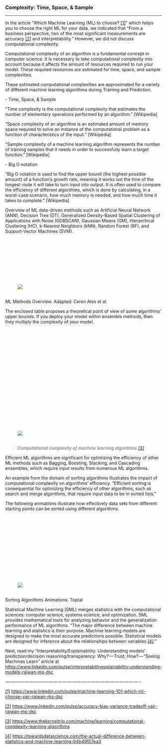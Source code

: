 <!DOCTYPE html>
<html lang="en">
 <head>
  <meta charset="UTF-8">
  <meta name="Generator" content="EditPlus®">
  <meta name="Author" content="">
  <meta name="Keywords" content="">
  <meta name="Description" content="">
  <!-- <title>Document</title> -->
 </head>
 <body>
  <section name="1d1b" class="section section--body section--first section--last">
  
  <div class="section-content"><div class="section-inner sectionLayout--insetColumn"><h3 name="0c73" class="graf graf--h3 graf--leading graf--title">Complexity: Time, Space, &amp;&nbsp;Sample</h3>
  <div class="section-divider"><hr class="section-divider"></div>
  <p name="02b4" class="graf graf--p graf-after--h3"></p>
  
  <p name="9340" class="graf graf--p graf-after--p">In the article “Which Machine Learning (ML) to choose? <a href="https://medium.com/r/?url=https%3A%2F%2Fwww.linkedin.com%2Fpulse%2Fmachine-learning-101-which-ml-choose-yair-rajwan-ms-dsc" data-href="https://medium.com/r/?url=https%3A%2F%2Fwww.linkedin.com%2Fpulse%2Fmachine-learning-101-which-ml-choose-yair-rajwan-ms-dsc" class="markup--anchor markup--p-anchor" data-tooltip="https://medium.com/r/?url=https%3A%2F%2Fwww.linkedin.com%2Fpulse%2Fmachine-learning-101-which-ml-choose-yair-rajwan-ms-dsc" data-tooltip-position="bottom" data-tooltip-type="link" target="_blank">[1]</a>” which helps you to choose the right ML for your data, we indicated that “From a business perspective, two of the most significant measurements are accuracy <a href="https://medium.com/r/?url=https%3A%2F%2Fwww.linkedin.com%2Fpulse%2Faccuracy-bias-variance-tradeoff-yair-rajwan-ms-dsc" data-href="https://medium.com/r/?url=https%3A%2F%2Fwww.linkedin.com%2Fpulse%2Faccuracy-bias-variance-tradeoff-yair-rajwan-ms-dsc" class="markup--anchor markup--p-anchor" data-tooltip="https://medium.com/r/?url=https%3A%2F%2Fwww.linkedin.com%2Fpulse%2Faccuracy-bias-variance-tradeoff-yair-rajwan-ms-dsc" data-tooltip-position="bottom" data-tooltip-type="link" target="_blank">[2]</a> and interpretability.” However, we did not discuss computational complexity.</p><p name="8864" class="graf graf--p graf-after--p">Computational complexity of an algorithm is a fundamental concept in computer science. It is necessary to take computational complexity into account because it affects the amount of resources required to run your model. These required resources are estimated for time, space, and sample complexities.</p><p name="cef4" class="graf graf--p graf-after--p">These estimated computational complexities are approximated for a variety of different machine learning algorithms during Training and Prediction.</p><p name="0f8a" class="graf graf--p graf-after--p">- Time, Space, &amp; Sample</p><p name="01e6" class="graf graf--p graf--startsWithDoubleQuote graf-after--p">“Time complexity is the computational complexity that estimates the number of elementary operations performed by an algorithm.” [Wikipedia]</p><p name="3548" class="graf graf--p graf--startsWithDoubleQuote graf-after--p">“Space complexity of an algorithm is an estimated amount of memory space required to solve an instance of the computational problem as a function of characteristics of the input.” [Wikipedia]</p><p name="6e49" class="graf graf--p graf--startsWithDoubleQuote graf-after--p">“Sample complexity of a machine learning algorithm represents the number of training samples that it needs in order to successfully learn a target function.” [Wikipedia]</p><p name="eb25" class="graf graf--p graf-after--p">- Big O notation</p><p name="9254" class="graf graf--p graf--startsWithDoubleQuote graf-after--p">“Big O notation is used to find the upper bound (the highest possible amount) of a function’s growth rate, meaning it works out the time of the longest route it will take to turn input into output. It is often used to compare the efficiency of different algorithms, which is done by calculating, in a worst-case scenario, how much memory is needed, and how much time it takes to complete.” [Wikipedia]</p><p name="1b61" class="graf graf--p graf-after--p">Overview of ML data-driven methods such as Artificial Neural Network (ANN), Decision Tree (DT), Generalized Density-Based Spatial Clustering of Applications with Noise (GDBSCAN), Gaussian Means (GM), Hierarchical Clustering (HC), k-Nearest Neighbors (kNN), Random Forest (RF), and Support-Vector Machines (SVM).</p><p name="0c99" class="graf graf--p graf-after--p"></p><figure tabindex="0" contenteditable="false" name="9558" class="graf graf--figure is-defaultValue graf-after--p"><div class="aspectRatioPlaceholder is-locked" style="max-width: 700px; max-height: 245px;"><div class="aspectRatioPlaceholder-fill" style="padding-bottom: 34.9%;"></div><img class="graf-image" data-image-id="0*SSlXP5W0d1Qrgm4S" data-width="744" data-height="260" src="https://cdn-images-1.medium.com/max/800/0*SSlXP5W0d1Qrgm4S" data-delayed-src="https://cdn-images-1.medium.com/max/800/0*SSlXP5W0d1Qrgm4S"><div class="crosshair u-ignoreBlock"></div></div><figcaption class="imageCaption" contenteditable="true" data-default-value=""><span class="defaultValue"></span><br></figcaption></figure><p name="e470" class="graf graf--p graf-after--figure"></p><p name="6271" class="graf graf--p graf-after--p">ML Methods Overview. Adapted: Ceren Ates et al.</p><p name="80c4" class="graf graf--p graf-after--p">The enclosed table proposes a theoretical point of view of some algorithms’ upper bounds. If you deploy your model within ensemble methods, then they multiply the complexity of your model.</p><p name="89dd" class="graf graf--p graf-after--p"></p><figure tabindex="0" contenteditable="false" name="7bd6" class="graf graf--figure is-defaultValue graf-after--p"><div class="aspectRatioPlaceholder is-locked" style="max-width: 700px; max-height: 541px;"><div class="aspectRatioPlaceholder-fill" style="padding-bottom: 77.3%;"></div><img class="graf-image" data-image-id="0*pjYBazmb1hZjFXVQ" data-width="1294" data-height="1000" src="https://cdn-images-1.medium.com/max/800/0*pjYBazmb1hZjFXVQ" data-delayed-src="https://cdn-images-1.medium.com/max/800/0*pjYBazmb1hZjFXVQ"><div class="crosshair u-ignoreBlock"></div></div><figcaption class="imageCaption" contenteditable="true" data-default-value=""><span class="defaultValue"></span><br></figcaption></figure><p name="9f2d" class="graf graf--p graf-after--figure"></p><blockquote name="d2bf" class="graf graf--blockquote graf-after--p"><em class="markup--em markup--blockquote-em">Computational complexity of machine learning algorithms </em><a href="https://medium.com/r/?url=https%3A%2F%2Fwww.thekerneltrip.com%2Fmachine%2Flearning%2Fcomputational-complexity-learning-algorithms" data-href="https://medium.com/r/?url=https%3A%2F%2Fwww.thekerneltrip.com%2Fmachine%2Flearning%2Fcomputational-complexity-learning-algorithms" class="markup--anchor markup--blockquote-anchor" rel="noopener nofollow" data-tooltip="https://medium.com/r/?url=https%3A%2F%2Fwww.thekerneltrip.com%2Fmachine%2Flearning%2Fcomputational-complexity-learning-algorithms" data-tooltip-position="bottom" data-tooltip-type="link" target="_blank"><em class="markup--em markup--blockquote-em">[3]</em></a></blockquote><p name="2d9c" class="graf graf--p graf-after--blockquote">Efficient ML algorithms are significant for optimizing the efficiency of other ML methods such as Bagging, Boosting, Stacking, and Cascading ensembles, which require input results from numerous ML algorithms.</p><p name="3f75" class="graf graf--p graf-after--p">An example from the domain of sorting algorithms illustrates the impact of computational complexity on algorithms’ efficiency. “Efficient sorting is consequential for optimizing the efficiency of other algorithms, such as search and merge algorithms, that require input data to be in sorted lists.”</p><p name="1f42" class="graf graf--p graf-after--p">The following animations illustrate how effectively data sets from different starting points can be sorted using different algorithms.</p><p name="853b" class="graf graf--p graf-after--p"></p><figure tabindex="0" contenteditable="false" name="9a75" class="graf graf--figure is-defaultValue graf-after--p"><div class="aspectRatioPlaceholder is-locked" style="max-width: 700px; max-height: 355px;"><div class="aspectRatioPlaceholder-fill" style="padding-bottom: 50.7%;"></div><img class="graf-image" data-image-id="0*G16XPEokURaZwHbb" data-width="744" data-height="377" src="https://cdn-images-1.medium.com/max/800/0*G16XPEokURaZwHbb" data-delayed-src="https://cdn-images-1.medium.com/max/800/0*G16XPEokURaZwHbb"><div class="crosshair u-ignoreBlock"></div></div><figcaption class="imageCaption" contenteditable="true" data-default-value=""><span class="defaultValue"></span><br></figcaption></figure><p name="7d8f" class="graf graf--p graf-after--figure"></p><p name="6c9d" class="graf graf--p graf-after--p">Sorting Algorithms Animations. Toptal</p><p name="7f0d" class="graf graf--p graf-after--p">Statistical Machine Learning (SML) merges statistics with the computational sciences: computer science, systems science, and optimization. SML provides mathematical tools for analyzing behavior and the generalization performance of ML algorithms. “The major difference between machine learning and statistics is their purpose. Machine learning models are designed to make the most accurate predictions possible. Statistical models are designed for inference about the relationships between variables <a href="https://medium.com/r/?url=https%3A%2F%2Ftowardsdatascience.com%2Fthe-actual-difference-between-statistics-and-machine-learning-64b49f07ea3" data-href="https://medium.com/r/?url=https%3A%2F%2Ftowardsdatascience.com%2Fthe-actual-difference-between-statistics-and-machine-learning-64b49f07ea3" class="markup--anchor markup--p-anchor" rel="noopener nofollow" data-tooltip="https://medium.com/r/?url=https%3A%2F%2Ftowardsdatascience.com%2Fthe-actual-difference-between-statistics-and-machine-learning-64b49f07ea3" data-tooltip-position="bottom" data-tooltip-type="link" target="_blank">[4]</a>.”</p><p name="9bfd" class="graf graf--p graf-after--p">Next, read my “Interpretability/Explainability: Understanding models’ prediction/decision reasoning/transparency: Why?&hairsp;—&hairsp;Trust; How?&hairsp;—&hairsp;“Seeing Machines Learn” article at <a href="https://medium.com/r/?url=https%3A%2F%2Fwww.linkedin.com%2Fpulse%2Finterpretabilityexplainability-understanding-models-rajwan-ms-dsc" data-href="https://medium.com/r/?url=https%3A%2F%2Fwww.linkedin.com%2Fpulse%2Finterpretabilityexplainability-understanding-models-rajwan-ms-dsc" class="markup--anchor markup--p-anchor" target="_blank">https://www.linkedin.com/pulse/interpretabilityexplainability-understanding-models-rajwan-ms-dsc</a></p><p name="14a1" class="graf graf--p graf-after--p">&hairsp;—&hairsp;—&hairsp;—&hairsp;—&hairsp;—&hairsp;—&hairsp;—&hairsp;—&hairsp;—&hairsp;—&hairsp;—&hairsp;—&hairsp;—&hairsp;—&hairsp;—&hairsp;—&hairsp;—&hairsp;—&hairsp;—&hairsp;—&hairsp;—&hairsp;—&hairsp;—&hairsp;—&hairsp;—&hairsp;—&hairsp;—&hairsp;— -</p><p name="6f40" class="graf graf--p graf-after--p"><a href="https://medium.com/r/?url=https%3A%2F%2Fwww.linkedin.com%2Fpulse%2Fmachine-learning-101-which-ml-choose-yair-rajwan-ms-dsc" data-href="https://medium.com/r/?url=https%3A%2F%2Fwww.linkedin.com%2Fpulse%2Fmachine-learning-101-which-ml-choose-yair-rajwan-ms-dsc" class="markup--anchor markup--p-anchor" data-tooltip="https://medium.com/r/?url=https%3A%2F%2Fwww.linkedin.com%2Fpulse%2Fmachine-learning-101-which-ml-choose-yair-rajwan-ms-dsc" data-tooltip-position="bottom" data-tooltip-type="link" target="_blank">[1]</a> <a href="https://medium.com/r/?url=https%3A%2F%2Fwww.linkedin.com%2Fpulse%2Fmachine-learning-101-which-ml-choose-yair-rajwan-ms-dsc%3Flipi%3Durn%253Ali%253Apage%253Ad_flagship3_publishing_post_edit%253BbNdfOJVkR7CO6WFf2RAadw%253D%253D" data-href="https://medium.com/r/?url=https%3A%2F%2Fwww.linkedin.com%2Fpulse%2Fmachine-learning-101-which-ml-choose-yair-rajwan-ms-dsc%3Flipi%3Durn%253Ali%253Apage%253Ad_flagship3_publishing_post_edit%253BbNdfOJVkR7CO6WFf2RAadw%253D%253D" class="markup--anchor markup--p-anchor" data-tooltip="https://medium.com/r/?url=https%3A%2F%2Fwww.linkedin.com%2Fpulse%2Fmachine-learning-101-which-ml-choose-yair-rajwan-ms-dsc%3Flipi%3Durn%253Ali%253Apage%253Ad_flagship3_publishing_post_edit%253BbNdfOJVkR7CO6WFf2RAadw%253D%253D" data-tooltip-position="bottom" data-tooltip-type="link" target="_blank">https://www.linkedin.com/pulse/machine-learning-101-which-ml-choose-yair-rajwan-ms-dsc</a></p><p name="283f" class="graf graf--p graf-after--p"><a href="https://medium.com/r/?url=https%3A%2F%2Fwww.linkedin.com%2Fpulse%2Faccuracy-bias-variance-tradeoff-yair-rajwan-ms-dsc" data-href="https://medium.com/r/?url=https%3A%2F%2Fwww.linkedin.com%2Fpulse%2Faccuracy-bias-variance-tradeoff-yair-rajwan-ms-dsc" class="markup--anchor markup--p-anchor" data-tooltip="https://medium.com/r/?url=https%3A%2F%2Fwww.linkedin.com%2Fpulse%2Faccuracy-bias-variance-tradeoff-yair-rajwan-ms-dsc" data-tooltip-position="bottom" data-tooltip-type="link" target="_blank">[2]</a> <a href="https://medium.com/r/?url=https%3A%2F%2Fwww.linkedin.com%2Fpulse%2Faccuracy-bias-variance-tradeoff-yair-rajwan-ms-dsc" data-href="https://medium.com/r/?url=https%3A%2F%2Fwww.linkedin.com%2Fpulse%2Faccuracy-bias-variance-tradeoff-yair-rajwan-ms-dsc" class="markup--anchor markup--p-anchor" target="_blank">https://www.linkedin.com/pulse/accuracy-bias-variance-tradeoff-yair-rajwan-ms-dsc</a></p><p name="629c" class="graf graf--p graf-after--p"><a href="https://medium.com/r/?url=https%3A%2F%2Fwww.thekerneltrip.com%2Fmachine%2Flearning%2Fcomputational-complexity-learning-algorithms" data-href="https://medium.com/r/?url=https%3A%2F%2Fwww.thekerneltrip.com%2Fmachine%2Flearning%2Fcomputational-complexity-learning-algorithms" class="markup--anchor markup--p-anchor" rel="noopener nofollow" data-tooltip="https://medium.com/r/?url=https%3A%2F%2Fwww.thekerneltrip.com%2Fmachine%2Flearning%2Fcomputational-complexity-learning-algorithms" data-tooltip-position="bottom" data-tooltip-type="link" target="_blank">[3]</a> <a href="https://medium.com/r/?url=https%3A%2F%2Fwww.thekerneltrip.com%2Fmachine%2Flearning%2Fcomputational-complexity-learning-algorithms" data-href="https://medium.com/r/?url=https%3A%2F%2Fwww.thekerneltrip.com%2Fmachine%2Flearning%2Fcomputational-complexity-learning-algorithms" class="markup--anchor markup--p-anchor" rel="noopener nofollow" target="_blank">https://www.thekerneltrip.com/machine/learning/computational-complexity-learning-algorithms</a></p><p name="57ff" class="graf graf--p graf-after--p graf--trailing"><a href="https://medium.com/r/?url=https%3A%2F%2Ftowardsdatascience.com%2Fthe-actual-difference-between-statistics-and-machine-learning-64b49f07ea3" data-href="https://medium.com/r/?url=https%3A%2F%2Ftowardsdatascience.com%2Fthe-actual-difference-between-statistics-and-machine-learning-64b49f07ea3" class="markup--anchor markup--p-anchor" rel="noopener nofollow" data-tooltip="https://medium.com/r/?url=https%3A%2F%2Ftowardsdatascience.com%2Fthe-actual-difference-between-statistics-and-machine-learning-64b49f07ea3" data-tooltip-position="bottom" data-tooltip-type="link" target="_blank">[4]</a> <a href="https://medium.com/r/?url=https%3A%2F%2Ftowardsdatascience.com%2Fthe-actual-difference-between-statistics-and-machine-learning-64b49f07ea3" data-href="https://medium.com/r/?url=https%3A%2F%2Ftowardsdatascience.com%2Fthe-actual-difference-between-statistics-and-machine-learning-64b49f07ea3" class="markup--anchor markup--p-anchor" rel="noopener nofollow" target="_blank">https://towardsdatascience.com/the-actual-difference-between-statistics-and-machine-learning-64b49f07ea3</a></p></div></div></section>
  
  
 </body>
</html>
